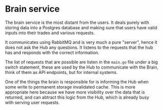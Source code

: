 # Brain service

The brain service is the most distant from the users. It deals purely with storing data into a Postgres database and making sure that users have valid inputs into their trades and various requests.

It communicates using RabbitMQ and is very much a pure "server", hence it does not ask the Hub any questions. It listens to the requests that the hub has and responds with the correct information.

The list of requests that are possible are listen in the `main.go` file under a big switch statement, these are used by the Hub to communicate with the Brain, think of them as API endpoints, but for internal systems.

One of the things the brain is responsible for is informing the Hub when some write to permanent storage invalidated cache. This is more appropriate here because we have more visibility over the data that is returned, and can abtract this logic from the Hub, which is already busy with serving user requests.
